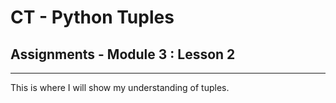 # CT - Python Tuples

## Assignments - Module 3 : Lesson 2

---

This is where I will show my understanding of tuples.